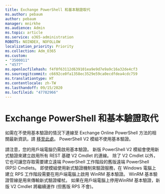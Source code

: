 ```yaml
---
title: Exchange PowerShell 和基本驗證取代
ms.author: pebaum
author: pebaum
manager: mnirkhe
ms.audience: Admin
ms.topic: article
ms.service: o365-administration
ROBOTS: NOINDEX, NOFOLLOW
localization_priority: Priority
ms.collection: Adm_O365
ms.custom:
- "3500011"
- "4577"
ms.openlocfilehash: f4f0f63112d639101ea9e9d7e9a9c16a32de4cf3
ms.sourcegitcommit: c6692ce0fa1358ec3529e59ca0ecdfdea4cdc759
ms.translationtype: HT
ms.contentlocale: zh-TW
ms.lasthandoff: 09/15/2020
ms.locfileid: "47782966"
---
```

# <a name="exchange-powershell-and-basic-authentication-deprecation"></a>Exchange PowerShell 和基本驗證取代

如需在不使用基本驗證的情況下連線至 Exchange Online PowerShell 方法的相關最新資訊，請 [移至此處](https://aka.ms/exops-docs)。 PowerShell V2 模組不使用基本驗證。

請注意，您的用戶端電腦仍需啟用基本驗證。
新版 PowerShell V2 模組會使用新式驗證來建立啟用所有 REST 基礎 V2 Cmdlet 的連線。 除了 V2 Cmdlet 以外，它也可讓您存取需要建立遠端 PowerShell 工作階段的舊版遠端 PowerShell (RPS) Cmdlets。 即使模組使用新式驗證機制來驗證服務，在 Windows 電腦上建立 RPS 工作階段需要在用戶端電腦上啟用 WinRM 基本驗證。 WinRM 基本驗證管線是用來傳輸新式驗證權杖。 如果在用戶端電腦上停用WinRM 基本驗證，新版 V2 Cmdlet 將繼續運作 (但舊版 RPS 不會)。
